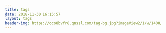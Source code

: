 ```yaml
---
title: tags
date: 2018-11-30 16:15:57
layout: tags
header-img: https://oco8bvfr8.qnssl.com/tag-bg.jpg?imageView2/1/w/1400/h/400/interlace/1/q/90
---
```


